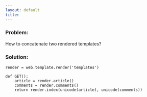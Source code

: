 ```yaml
---
layout: default
title: 
---
```


### Problem:

How to concatenate two rendered templates?

### Solution:

    render = web.template.render('templates')

    def GET(): 
        article = render.article() 
        comments = render.comments() 
        return render.index(unicode(article), unicode(comments))